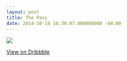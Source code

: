 ```yaml
---
layout: post
title: The Pass
date: 2014-10-18 16:39:07.000000000 -04:00
---
```

![](/content/images/2014/Oct/thePass.png)

[View on Dribbble](https://dribbble.com/shots/1771081-The-Pass)
